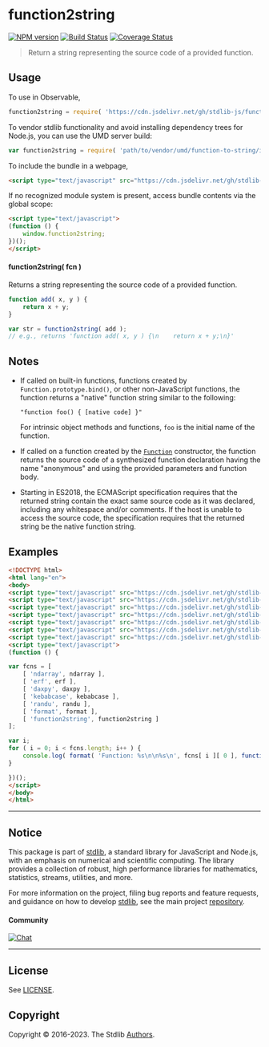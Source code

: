 <!--

@license Apache-2.0

Copyright (c) 2022 The Stdlib Authors.

Licensed under the Apache License, Version 2.0 (the "License");
you may not use this file except in compliance with the License.
You may obtain a copy of the License at

   http://www.apache.org/licenses/LICENSE-2.0

Unless required by applicable law or agreed to in writing, software
distributed under the License is distributed on an "AS IS" BASIS,
WITHOUT WARRANTIES OR CONDITIONS OF ANY KIND, either express or implied.
See the License for the specific language governing permissions and
limitations under the License.

-->

# function2string

[![NPM version][npm-image]][npm-url] [![Build Status][test-image]][test-url] [![Coverage Status][coverage-image]][coverage-url] <!-- [![dependencies][dependencies-image]][dependencies-url] -->

> Return a string representing the source code of a provided function.

<!-- Section to include introductory text. Make sure to keep an empty line after the intro `section` element and another before the `/section` close. -->

<section class="intro">

</section>

<!-- /.intro -->

<!-- Package usage documentation. -->



<section class="usage">

## Usage

To use in Observable,

```javascript
function2string = require( 'https://cdn.jsdelivr.net/gh/stdlib-js/function-to-string@umd/browser.js' )
```

To vendor stdlib functionality and avoid installing dependency trees for Node.js, you can use the UMD server build:

```javascript
var function2string = require( 'path/to/vendor/umd/function-to-string/index.js' )
```

To include the bundle in a webpage,

```html
<script type="text/javascript" src="https://cdn.jsdelivr.net/gh/stdlib-js/function-to-string@umd/browser.js"></script>
```

If no recognized module system is present, access bundle contents via the global scope:

```html
<script type="text/javascript">
(function () {
    window.function2string;
})();
</script>
```

#### function2string( fcn )

Returns a string representing the source code of a provided function.

```javascript
function add( x, y ) {
    return x + y;
}

var str = function2string( add );
// e.g., returns 'function add( x, y ) {\n    return x + y;\n}'
```

</section>

<!-- /.usage -->

<!-- Package usage notes. Make sure to keep an empty line after the `section` element and another before the `/section` close. -->

<section class="notes">

## Notes

-   If called on built-in functions, functions created by `Function.prototype.bind()`, or other non-JavaScript functions, the function returns a "native" function string similar to the following:

    ```text
    "function foo() { [native code] }"
    ```

    For intrinsic object methods and functions, `foo` is the initial name of the function.

-   If called on a function created by the [`Function`][@stdlib/function/ctor] constructor, the function returns the source code of a synthesized function declaration having the name "anonymous" and using the provided parameters and function body.

-   Starting in ES2018, the ECMAScript specification requires that the returned string contain the exact same source code as it was declared, including any whitespace and/or comments. If the host is unable to access the source code, the specification requires that the returned string be the native function string.  

</section>

<!-- /.notes -->

<!-- Package usage examples. -->

<section class="examples">

## Examples

<!-- eslint no-undef: "error" -->

```html
<!DOCTYPE html>
<html lang="en">
<body>
<script type="text/javascript" src="https://cdn.jsdelivr.net/gh/stdlib-js/ndarray-ctor@umd/browser.js"></script>
<script type="text/javascript" src="https://cdn.jsdelivr.net/gh/stdlib-js/math-base-special-erf@umd/browser.js"></script>
<script type="text/javascript" src="https://cdn.jsdelivr.net/gh/stdlib-js/blas-base-daxpy@umd/browser.js"></script>
<script type="text/javascript" src="https://cdn.jsdelivr.net/gh/stdlib-js/string-kebabcase@umd/browser.js"></script>
<script type="text/javascript" src="https://cdn.jsdelivr.net/gh/stdlib-js/random-base-randu@umd/browser.js"></script>
<script type="text/javascript" src="https://cdn.jsdelivr.net/gh/stdlib-js/string-format@umd/browser.js"></script>
<script type="text/javascript" src="https://cdn.jsdelivr.net/gh/stdlib-js/function-to-string@umd/browser.js"></script>
<script type="text/javascript">
(function () {

var fcns = [
    [ 'ndarray', ndarray ],
    [ 'erf', erf ],
    [ 'daxpy', daxpy ],
    [ 'kebabcase', kebabcase ],
    [ 'randu', randu ],
    [ 'format', format ],
    [ 'function2string', function2string ]
];

var i;
for ( i = 0; i < fcns.length; i++ ) {
    console.log( format( 'Function: %s\n\n%s\n', fcns[ i ][ 0 ], function2string( fcns[ i ][ 1 ] ) ) );
}

})();
</script>
</body>
</html>
```

</section>

<!-- /.examples -->

<!-- Section to include cited references. If references are included, add a horizontal rule *before* the section. Make sure to keep an empty line after the `section` element and another before the `/section` close. -->

<section class="references">

</section>

<!-- /.references -->

<!-- Section for related `stdlib` packages. Do not manually edit this section, as it is automatically populated. -->

<section class="related">

</section>

<!-- /.related -->

<!-- Section for all links. Make sure to keep an empty line after the `section` element and another before the `/section` close. -->


<section class="main-repo" >

* * *

## Notice

This package is part of [stdlib][stdlib], a standard library for JavaScript and Node.js, with an emphasis on numerical and scientific computing. The library provides a collection of robust, high performance libraries for mathematics, statistics, streams, utilities, and more.

For more information on the project, filing bug reports and feature requests, and guidance on how to develop [stdlib][stdlib], see the main project [repository][stdlib].

#### Community

[![Chat][chat-image]][chat-url]

---

## License

See [LICENSE][stdlib-license].


## Copyright

Copyright &copy; 2016-2023. The Stdlib [Authors][stdlib-authors].

</section>

<!-- /.stdlib -->

<!-- Section for all links. Make sure to keep an empty line after the `section` element and another before the `/section` close. -->

<section class="links">

[npm-image]: http://img.shields.io/npm/v/@stdlib/function-to-string.svg
[npm-url]: https://npmjs.org/package/@stdlib/function-to-string

[test-image]: https://github.com/stdlib-js/function-to-string/actions/workflows/test.yml/badge.svg?branch=main
[test-url]: https://github.com/stdlib-js/function-to-string/actions/workflows/test.yml?query=branch:main

[coverage-image]: https://img.shields.io/codecov/c/github/stdlib-js/function-to-string/main.svg
[coverage-url]: https://codecov.io/github/stdlib-js/function-to-string?branch=main

<!--

[dependencies-image]: https://img.shields.io/david/stdlib-js/function-to-string.svg
[dependencies-url]: https://david-dm.org/stdlib-js/function-to-string/main

-->

[chat-image]: https://img.shields.io/gitter/room/stdlib-js/stdlib.svg
[chat-url]: https://gitter.im/stdlib-js/stdlib/

[stdlib]: https://github.com/stdlib-js/stdlib

[stdlib-authors]: https://github.com/stdlib-js/stdlib/graphs/contributors

[umd]: https://github.com/umdjs/umd
[es-module]: https://developer.mozilla.org/en-US/docs/Web/JavaScript/Guide/Modules

[deno-url]: https://github.com/stdlib-js/function-to-string/tree/deno
[umd-url]: https://github.com/stdlib-js/function-to-string/tree/umd
[esm-url]: https://github.com/stdlib-js/function-to-string/tree/esm
[branches-url]: https://github.com/stdlib-js/function-to-string/blob/main/branches.md

[stdlib-license]: https://raw.githubusercontent.com/stdlib-js/function-to-string/main/LICENSE

[@stdlib/function/ctor]: https://github.com/stdlib-js/stdlib/tree/umd

</section>

<!-- /.links -->

